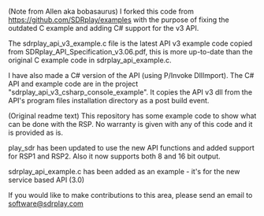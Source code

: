 (Note from Allen aka bobasaurus)
I forked this code from https://github.com/SDRplay/examples with the purpose of fixing the outdated C example and adding C# support for the v3 API.  

The sdrplay_api_v3_example.c file is the latest API v3 example code copied from SDRplay_API_Specification_v3.06.pdf, this is more up-to-date than the original C example code in sdrplay_api_example.c.  

I have also made a C# version of the API (using P/Invoke DllImport).  The C# API and example code are in the project "sdrplay_api_v3_csharp_console_example".  It copies the API v3 dll from the API's program files installation directory as a post build event.  



(Original readme text)
This repository has some example code to show what can be done with
the RSP. No warranty is given with any of this code and it is
provided as is.

play_sdr has been updated to use the new API functions and added support
for RSP1 and RSP2. Also it now supports both 8 and 16 bit output.

sdrplay_api_example.c has been added as an example - it's for the new
service based API (3.0)

If you would like to make contributions to this area, please send an
email to software@sdrplay.com
